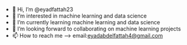 - 👋 Hi, I’m @eyadfattah23
- 👀 I’m interested in machine learning and data science
- 🌱 I’m currently learning machine learning and data science 
- 💞️ I’m looking forward to collaborating on machine learning projects
- 📫 How to reach me --> email:eyadabdelfattah4@gmail.com

<!---
eyadfattah23/eyadfattah23 is a ✨ special ✨ repository because its `README.md` (this file) appears on your GitHub profile.
You can click the Preview link to take a look at your changes.
--->
